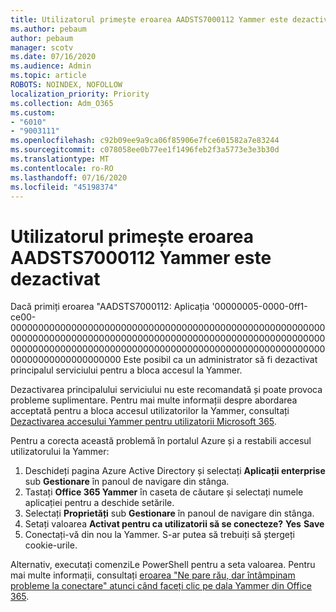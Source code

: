 ```yaml
---
title: Utilizatorul primește eroarea AADSTS7000112 Yammer este dezactivat
ms.author: pebaum
author: pebaum
manager: scotv
ms.date: 07/16/2020
ms.audience: Admin
ms.topic: article
ROBOTS: NOINDEX, NOFOLLOW
localization_priority: Priority
ms.collection: Adm_O365
ms.custom:
- "6010"
- "9003111"
ms.openlocfilehash: c92b09ee9a9ca06f85906e7fce601582a7e83244
ms.sourcegitcommit: c078058ee0b77ee1f1496feb2f3a5773e3e3b30d
ms.translationtype: MT
ms.contentlocale: ro-RO
ms.lasthandoff: 07/16/2020
ms.locfileid: "45198374"
---
```

# <a name="user-receives-error-aadsts7000112-yammer-is-disabled"></a>Utilizatorul primește eroarea AADSTS7000112 Yammer este dezactivat

Dacă primiți eroarea "AADSTS7000112: Aplicația '00000005-0000-0ff1-ce00-00000000000000000000000000000000000000000000000000000000000000000000000000000000000000000000000000000000000000000000000000000000000000000000000000000000000000000000000000000000000000000000000 Este posibil ca un administrator să fi dezactivat principalul serviciului pentru a bloca accesul la Yammer.

Dezactivarea principalului serviciului nu este recomandată și poate provoca probleme suplimentare. Pentru mai multe informații despre abordarea acceptată pentru a bloca accesul utilizatorilor la Yammer, consultați [Dezactivarea accesului Yammer pentru utilizatorii Microsoft 365](https://docs.microsoft.com/yammer/manage-yammer-users/turn-off-user-access).  

Pentru a corecta această problemă în portalul Azure și a restabili accesul utilizatorului la Yammer:

1.  Deschideți pagina Azure Active Directory și selectați **Aplicații enterprise** sub **Gestionare** în panoul de navigare din stânga.
3.  Tastați **Office 365 Yammer** în caseta de căutare și selectați numele aplicației pentru a deschide setările.
4.  Selectați **Proprietăți** sub **Gestionare** în panoul de navigare din stânga.
5.  Setați valoarea **Activat pentru ca utilizatorii să se conecteze?** **Yes** **Save**
6.  Conectați-vă din nou la Yammer. S-ar putea să trebuiți să ștergeți cookie-urile.

Alternativ, executați comenziLe PowerShell pentru a seta valoarea. Pentru mai multe informații, consultați [eroarea "Ne pare rău, dar întâmpinam probleme la conectare" atunci când faceți clic pe dala Yammer din Office 365](https://docs.microsoft.com/yammer/troubleshoot-problems/error-when-click-the-yammer-tile-in-office-365). 